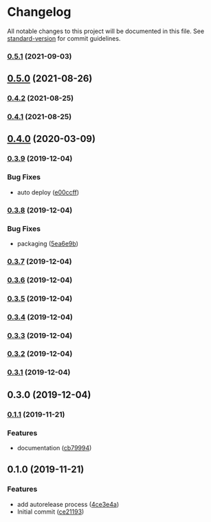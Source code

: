 # Changelog

All notable changes to this project will be documented in this file. See [standard-version](https://github.com/conventional-changelog/standard-version) for commit guidelines.

### [0.5.1](https://github.com/brettswift/cdk-git-config/compare/v0.5.0...v0.5.1) (2021-09-03)

## [0.5.0](https://github.com/brettswift/cdk-git-config/compare/v0.4.2...v0.5.0) (2021-08-26)

### [0.4.2](https://github.com/brettswift/cdk-git-config/compare/v0.4.1...v0.4.2) (2021-08-25)

### [0.4.1](https://github.com/brettswift/cdk-git-config/compare/v0.4.0...v0.4.1) (2021-08-25)

## [0.4.0](https://github.com/brettswift/cdk-git-config/compare/v0.3.9...v0.4.0) (2020-03-09)

### [0.3.9](https://github.com/brettswift/cdk-git-config/compare/v0.3.8...v0.3.9) (2019-12-04)


### Bug Fixes

* auto deploy ([e00ccff](https://github.com/brettswift/cdk-git-config/commit/e00ccff7622a11ebc0b2b0879755df6131aeb270))

### [0.3.8](https://github.com/brettswift/cdk-git-config/compare/v0.3.7...v0.3.8) (2019-12-04)


### Bug Fixes

* packaging ([5ea6e9b](https://github.com/brettswift/cdk-git-config/commit/5ea6e9b4930ad85f73bea95b0aec3b85fac72c8c))

### [0.3.7](https://github.com/brettswift/cdk-git-config/compare/v0.3.6...v0.3.7) (2019-12-04)

### [0.3.6](https://github.com/brettswift/cdk-git-config/compare/v0.3.5...v0.3.6) (2019-12-04)

### [0.3.5](https://github.com/brettswift/cdk-git-config/compare/v0.3.4...v0.3.5) (2019-12-04)

### [0.3.4](https://github.com/brettswift/cdk-git-config/compare/v0.3.3...v0.3.4) (2019-12-04)

### [0.3.3](https://github.com/brettswift/cdk-git-config/compare/v0.3.2...v0.3.3) (2019-12-04)

### [0.3.2](https://github.com/brettswift/cdk-git-config/compare/v0.3.1...v0.3.2) (2019-12-04)

### [0.3.1](https://github.com/brettswift/cdk-git-config/compare/v0.3.0...v0.3.1) (2019-12-04)

## 0.3.0 (2019-12-04)

### [0.1.1](https://github.com/brettswift/cdk-git-config/compare/v0.1.0...v0.1.1) (2019-11-21)


### Features

* documentation ([cb79994](https://github.com/brettswift/cdk-git-config/commit/cb79994323ac28cc589b41bbed12986f699ed9ac))

## 0.1.0 (2019-11-21)


### Features

* add autorelease process ([4ce3e4a](https://github.com/brettswift/cdk-git-config/commit/4ce3e4a484ead80fd4a4e2e84b580f9a8f27557a))
* Initial commit ([ce21193](https://github.com/brettswift/cdk-git-config/commit/ce21193be1b596b883bf514db0f27d5ee4558960))
